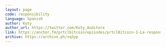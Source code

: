 ```yaml
---
layout: page
code: responsibility
language: Spanish
author: Koty
author_url: https://twitter.com/Koty_Auditore
link: https://anchor.fm/prtclbitcoin/episodes/prtclBitcoin-1-La-responsabilidad-de-adoptar-Bitcoin-por-Gigi-e143uvb
archive: https://archive.ph/sq3yp
---
```

